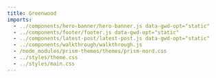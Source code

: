 ```yaml
---
title: Greenwood
imports:
  - ../components/hero-banner/hero-banner.js data-gwd-opt="static"
  - ../components/footer/footer.js data-gwd-opt="static"
  - ../components/latest-post/latest-post.js data-gwd-opt="static"
  - ../components/walkthrough/walkthrough.js
  - /node_modules/prism-themes/themes/prism-nord.css
  - ../styles/theme.css
  - ../styles/main.css
---
```


<!-- TODO should probably come from shared layout? -->
<style>
  section.top {
    display: block;
    margin: 0 auto;
    width: 60%;
  }

  .walkthrough-card {
    display: none;
  }
</style>

<section class="top">

<app-latest-post
    link="/blog/release/v0.30.0/"
    title="We just launched v0.30.0">
</app-latest-post>

<app-hero-banner></app-hero-banner>

<app-walkthrough></app-walkthrough>

  <div class="walkthrough-card card1">
    <span>HTML First</span>
    <p>Greenwood is HTML first by design.  Start from just an <i>index.html</i> file or leverage hybrid, file-system based routing to easily achieve static and dynamic pages side-by-side.  Markdown is also supported.</p>

```html
<h1>Hello World!</h1>
```

  </div>

  <div class="walkthrough-card card2">
    <span>CSS Second</span>
    <p>Yay CSS!</p>

```css
h3 {
  color: red;
}
```

  </div>

  <div class="walkthrough-card card3">
    <span>JS Second</span>
    <p>Yay JavaScript</p>

```js
console.log("hello world!");
```

  </div>

  <div class="walkthrough-card card4">
    <span>And lastly...</span>
    <p>Yay Greenwood!</p>

```js
new Response("<h3>Hello World</h3>", { headers: { "Content-Type": "text/html" } });
```

  </div>

<app-footer></app-footer>

</section>
